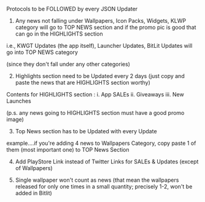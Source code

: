  Protocols to be FOLLOWED by every JSON Updater 

1. Any news not falling under Wallpapers, Icon Packs, Widgets, KLWP category will go to TOP NEWS section and if the promo pic is good that can go in the HIGHLIGHTS section

i.e., KWGT Updates (the app itself), Launcher Updates, BitLit Updates will go into TOP NEWS category

(since they don't fall under any other categories)


2. Highlights section need to be Updated every 2 days (just copy and paste the news that are HIGHLIGHTS section worthy)

Contents for HIGHLIGHTS section :
i. App SALEs
ii. Giveaways
iii. New Launches

(p.s. any news going to HIGHLIGHTS section must have a good promo image)


3. Top News section has to be Updated with every Update

example....if you're adding 4 news to Wallpapers Category, copy paste 1 of them (most important one) to TOP News Section

4. Add PlayStore Link instead of Twitter Links for SALEs & Updates (except of Wallpapers)

5. Single wallpaper won't count as news (that mean the wallpapers released for only one times in a small quantity; precisely 1-2, won't be added in Bitlit)
